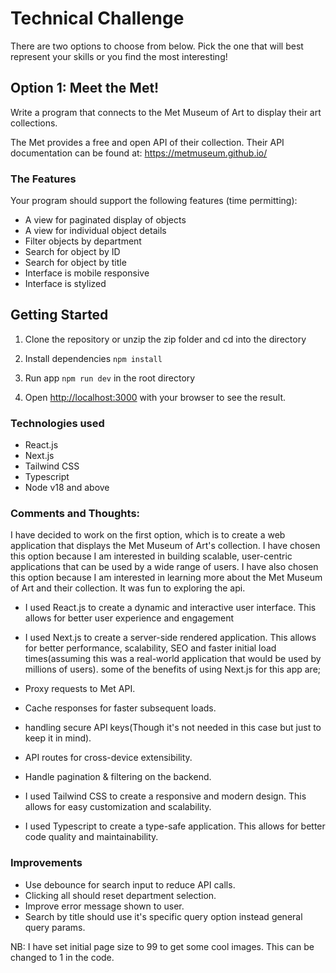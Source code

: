 # Technical Challenge

There are two options to choose from below. Pick the one that will best represent your skills or you find the most interesting!

## Option 1: Meet the Met!

Write a program that connects to the Met Museum of Art to display their art collections.

The Met provides a free and open API of their collection. Their API documentation can be found at: https://metmuseum.github.io/

### The Features

Your program should support the following features (time permitting):

- A view for paginated display of objects
- A view for individual object details
- Filter objects by department
- Search for object by ID
- Search for object by title
- Interface is mobile responsive
- Interface is stylized

## Getting Started

1. Clone the repository or unzip the zip folder and cd into the directory

2. Install dependencies
   `npm install`

3. Run app
   `npm run dev` in the root directory

4. Open [http://localhost:3000](http://localhost:3000) with your browser to see the result.

### Technologies used

- React.js
- Next.js
- Tailwind CSS
- Typescript
- Node v18 and above

### Comments and Thoughts:

I have decided to work on the first option, which is to create a web application that displays the Met Museum of Art's collection. I have chosen this option because I am interested in building scalable, user-centric applications that can be used by a wide range of users. I have also chosen this option because I am interested in learning more about the Met Museum of Art and their collection. It was fun to exploring the api.

- I used React.js to create a dynamic and interactive user interface. This allows for better user experience and engagement
- I used Next.js to create a server-side rendered application. This allows for better performance, scalability, SEO and faster initial load times(assuming this was a real-world application that would be used by millions of users). some of the benefits of using Next.js for this app are;
- Proxy requests to Met API.
- Cache responses for faster subsequent loads.
- handling secure API keys(Though it's not needed in this case but just to keep it in mind).
- API routes for cross-device extensibility.
- Handle pagination & filtering on the backend. 


- I used Tailwind CSS to create a responsive and modern design. This allows for easy customization and scalability.
- I used Typescript to create a type-safe application. This allows for better code quality and maintainability.

### Improvements

- Use debounce for search input to reduce API calls.
- Clicking all should reset department selection.
- Improve error message shown to user.
- Search by title should use it's specific query option instead general query params.

NB: I have set initial page size to 99 to get some cool images. This can be changed to 1 in the code.